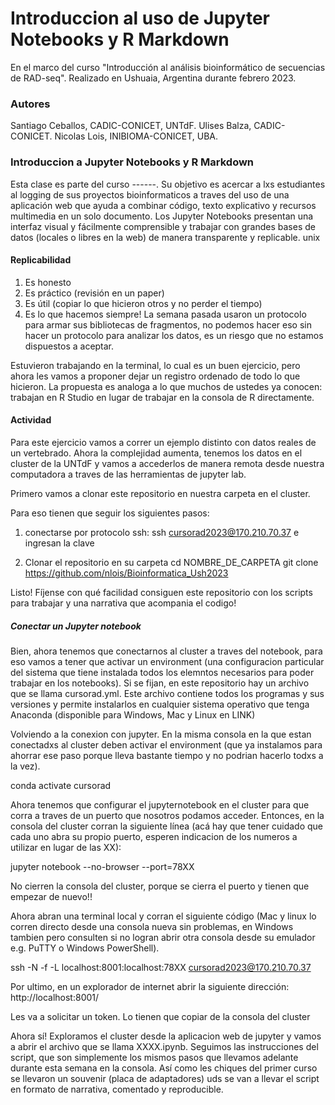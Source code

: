 # Introduccion al uso de Jupyter Notebooks y R Markdown
En el marco del curso "Introducción al análisis bioinformático de secuencias de RAD-seq". Realizado en Ushuaia, Argentina durante febrero 2023.

### Autores
Santiago Ceballos, CADIC-CONICET, UNTdF.
Ulises Balza, CADIC-CONICET.
Nicolas Lois, INIBIOMA-CONICET, UBA.

### Introduccion a Jupyter Notebooks y R Markdown
Esta clase es parte del curso ------. Su objetivo es acercar a lxs estudiantes al logging  de sus proyectos bioinformaticos a traves del uso de una aplicación web que ayuda a combinar código, texto explicativo y recursos multimedia en un solo documento. Los Jupyter Notebooks presentan una interfaz visual y fácilmente comprensible y trabajar con grandes bases de datos (locales o libres en la web) de manera transparente y replicable.
unix

#### Replicabilidad
1. Es honesto
2. Es práctico (revisión en un paper)
3. Es útil (copiar lo que hicieron otros y no perder el tiempo)
4. Es lo que hacemos siempre! La semana pasada usaron un protocolo para armar sus bibliotecas de fragmentos, no podemos hacer eso sin hacer un protocolo para analizar los datos, es un riesgo que no estamos dispuestos a aceptar.

Estuvieron trabajando en la terminal, lo cual es un buen ejercicio, pero ahora les vamos a proponer dejar un registro ordenado de todo lo que hicieron. La propuesta es analoga a lo que muchos de ustedes ya conocen: trabajan en R Studio en lugar de trabajar en la consola de R directamente.

#### Actividad
Para este ejercicio vamos a correr un ejemplo distinto con datos reales de un vertebrado. Ahora la complejidad aumenta, tenemos los datos en el cluster de la UNTdF y vamos a accederlos de manera remota desde nuestra computadora a traves de las herramientas de jupyter lab.

Primero vamos a clonar este repositorio en nuestra carpeta en el cluster.

Para eso tienen que seguir los siguientes pasos:
1. conectarse por protocolo ssh:
ssh cursorad2023@170.210.70.37 e ingresan la clave

2. Clonar el repositorio en su carpeta
cd NOMBRE_DE_CARPETA
git clone https://github.com/nlois/Bioinformatica_Ush2023

Listo! Fíjense con qué facilidad consiguen este repositorio con los scripts para trabajar y una narrativa que acompania el codigo! 

##### Conectar un Jupyter notebook
Bien, ahora tenemos que conectarnos al cluster a traves del notebook, para eso vamos a tener que activar un environment (una configuracion particular del sistema que tiene instalada todos los elemntos necesarios para poder trabajar en los notebooks). Si se fijan, en este repositorio hay un archivo que se llama cursorad.yml. Este archivo contiene todos los programas y sus versiones y permite instalarlos en cualquier sistema operativo que tenga Anaconda (disponible para Windows, Mac y Linux en LINK)

Volviendo a la conexion con jupyter. En la misma consola en la que estan conectadxs al cluster deben activar el environment (que ya instalamos para ahorrar ese paso porque lleva bastante tiempo y no podrian hacerlo todxs a la vez).

conda activate cursorad

Ahora tenemos que configurar el jupyternotebook en el cluster para que corra a traves de un puerto que nosotros podamos acceder. Entonces, en la consola del cluster corran la siguiente línea (acá hay que tener cuidado que cada uno abra su propio puerto, esperen indicacion de los numeros a utilizar en lugar de las XX):

jupyter notebook --no-browser --port=78XX

No cierren la consola del cluster, porque se cierra el puerto y tienen que empezar de nuevo!! 

Ahora abran una terminal local y corran el siguiente código (Mac y linux lo corren directo desde una consola nueva sin problemas, en Windows tambien pero consulten si no logran abrir otra consola desde su emulador e.g. PuTTY o Windows PowerShell).

ssh -N -f -L localhost:8001:localhost:78XX cursorad2023@170.210.70.37   

Por ultimo, en un explorador de internet abrir la siguiente dirección: http://localhost:8001/

Les va a solicitar un token. Lo tienen que copiar de la consola del cluster


Ahora sí! Exploramos el cluster desde la aplicacion web de jupyter y vamos a abrir el archivo que se llama XXXX.ipynb. Seguimos las instrucciones del script, que son simplemente los mismos pasos que llevamos adelante durante esta semana en la consola. Así como les chiques del primer curso se llevaron un souvenir (placa de adaptadores) uds se van a llevar el script en formato de narrativa, comentado y reproducible.
